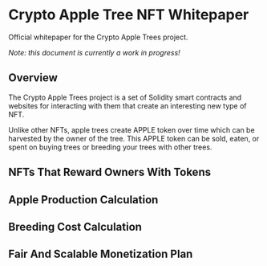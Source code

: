 # Crypto Apple Tree NFT Whitepaper
Official whitepaper for the Crypto Apple Trees project.

_Note: this document is currently a work in progress!_

## Overview

The Crypto Apple Trees project is a set of Solidity smart contracts and websites for interacting with them that create an interesting new type of NFT.

Unlike other NFTs, apple trees create APPLE token over time which can be harvested by the owner of the tree. This APPLE token can be sold, eaten, or spent on buying trees or breeding your trees with other trees.


## NFTs That Reward Owners With Tokens


## Apple Production Calculation


## Breeding Cost Calculation


## Fair And Scalable Monetization Plan





